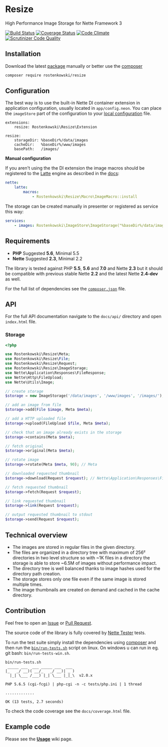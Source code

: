 # Resize

High Performance Image Storage for Nette Framework 3

[![Build Status](https://travis-ci.org/rostenkowski/resize.svg?branch=master)](https://travis-ci.org/rostenkowski/imagestore)
[![Coverage Status](https://coveralls.io/repos/github/rostenkowski/resize/badge.svg)](https://coveralls.io/github/rostenkowski/imagestore)
[![Code Climate](https://codeclimate.com/github/rostenkowski/resize/badges/gpa.svg)](https://codeclimate.com/github/rostenkowski/imagestore)
[![Scrutinizer Code Quality](https://scrutinizer-ci.com/g/rostenkowski/resize/badges/quality-score.png?b=master)](https://scrutinizer-ci.com/g/rostenkowski/resize/?branch=master)



## Installation

Download the latest [package](https://github.com/rostenkowski/resize/releases) manually
or better use the [composer](https://getcomposer.org/doc/00-intro.md#globally)

```bash
composer require rostenkowski/resize
```

## Configuration

The best way is to use the built-in Nette DI container extension in application configuration, usually located in `app/config.neon`. You can place the `imageStore` part of the configuration to your [local configuration](https://github.com/nette/sandbox/tree/master/app/config) file. 
```neon
extensions:
    resize: Rostenkowski\Resize\Extension

resize:
    storageDir: %baseDir%/data/images
    cacheDir:   %baseDir%/www/images
    basePath:   /images/
```

**Manual configuration**

If you aren't using the the DI extension the image macros should be registered to the [Latte](https://latte.nette.org/) engine as described in the [docs](https://doc.nette.org/en/2.2/configuring#toc-latte):
```yml
nette:
    latte:
        macros:
            - Rostenkowski\Resize\Macro\ImageMacro::install
```
The storage can be created manually in presenter or registered as service this way:
```yaml
services:
    - images: Rostenkowski\ImageStore\ImageStorage("%baseDir%/data/images", "%baseDir%/www/images", "/images/")
```   

## Requirements 
- **PHP** Suggested **5.6**, Minimal 5.5
- **Nette** Suggested **2.3**, Minimal 2.2

The library is tested against PHP **5.5**, **5.6** and **7.0** and Nette **2.3** but it should be compatible with previous stable Nette **2.2** and the latest Nette **2.4-dev** as well.

For the full list of dependencies see the [`composer.json`](https://github.com/rostenkowski/resize/blob/master/composer.json) file.

## API 

For the full API documentation navigate to the `docs/api/` directory and open `index.html` file.

### Storage

```php
<?php

use Rostenkowski\Resize\Meta;
use Rostenkowski\Resize\File;
use Rostenkowski\Resize\Request;
use Rostenkowski\Resize\ImageStorage;
use Nette\Application\Responses\FileResponse;
use Nette\Http\FileUpload;
use Nette\Utils\Image;

// create storage
$storage = new ImageStorage('/data/images', '/www/images', '/images/');

// add an image from file
$storage->add(File $image, Meta $meta);

// add a HTTP uploaded file
$storage->upload(FileUpload $file, Meta $meta);

// check that an image already exists in the storage
$storage->contains(Meta $meta);

// fetch original
$storage->original(Meta $meta);

// rotate image
$storage->rotate(Meta $meta, 90); // Meta

// downloaded requested thumbnail
$storage->download(Request $request); // Nette\Application\Responses\FileResponse

// fetch requested thumbnail
$storage->fetch(Request $request);

// link requested thumbnail
$storage->link(Request $request);

// output requested thumbnail to stdout
$storage->send(Request $request);
```

## Technical overview
- The images are stored in regular files in the given directory.
- The files are organized in a directory tree with maximum of 256² directories in two level structure so with ~1K files in a directory the storage is able to store ~6.5M of images without performance impact.
- The directory tree is well balanced thanks to image hashes used for the directory path creation.
- The storage stores only one file even if the same image is stored multiple times.
- The image thumbnails are created on demand and cached in the cache directory.

## Contribution

Feel free to open an [Issue](https://github.com/rostenkowski/resize/issues) or [Pull Request](https://github.com/rostenkowski/imagestore/pulls).

The source code of the library is fully covered by [Nette Tester](https://tester.nette.org/) tests.

To run the test suite simply install the dependencies
using [composer](https://getcomposer.org/doc/00-intro.md#globally) and then run the [`bin/run-tests.sh`](bin/run-tests.sh) script on linux. On windows u can run in eg. git bash: `bin/run-tests-win.sh`.

```
bin/run-tests.sh
 _____ ___  ___ _____ ___  ___
|_   _/ __)( __/_   _/ __)| _ )
  |_| \___ /___) |_| \___ |_|_\  v2.0.x

PHP 5.6.5 (cgi-fcgi) | php-cgi -n -c tests/php.ini | 1 thread

.............

OK (13 tests, 2.7 seconds)
```

To check the code coverage see the `docs/coverage.html` file.

## Example code 

Please see the [**Usage**](https://github.com/rostenkowski/resize/wiki/usage) wiki page.

